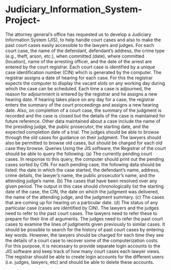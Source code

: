 # Judiciary_Information_System-Project-
The attorney general’s office has requested us to develop a Judiciary Information System (JIS), to help handle court cases and also to make the past court cases easily accessible to the lawyers and judges. For each court case, the name of the defendant, defendant’s address, the crime type (e.g., theft, arson, etc.), when committed (date), where committed (location), name of the arresting officer, and the date of the arrest are entered by the court registrar. Each court case is identified by a unique case identification number (CIN) which is generated by the computer. The registrar assigns a date of hearing for each case. For this the registrar expects the computer to display the vacant slots on any working day during which the case can be scheduled. Each time a case is adjourned, the reason for adjournment is entered by the registrar and he assigns a new hearing date. If hearing takes place on any day for a case, the registrar enters the summary of the court proceedings and assigns a new hearing date. Also, on completion of a court case, the summary of the judgment is recorded and the case is closed but the details of the case is maintained for future reference. Other data maintained about a case include the name of the presiding judge, the public prosecutor, the starting date, and the expected completion date of a trial. The judges should be able to browse through the old cases for guidance on their judgment. The lawyers should also be permitted to browse old cases, but should be charged for each old case they browse.  Queries Using the JIS software, the Registrar of the court should be able to query the following:  (a) The currently pending court cases. In response to this query, the computer should print out the pending cases sorted by CIN. For each pending case, the following data should be listed: the date in which the case started, the defendant’s name, address, crime details, the lawyer’s name, the public prosecutor’s name, and the attending judge’s name.  (b) The cases that have been resolved over any given period. The output in this case should chronologically list the starting date of the case, the CIN, the date on which the judgment was delivered, the name of the attending judge, and the judgment summary.  (c) The cases that are coming up for hearing on a particular date.  (d) The status of any particular case (cases are identified by CIN). The lawyers and the judges need to refer to the past court cases. The lawyers need to refer these to prepare for their line of arguments. The judges need to refer the past court cases to examine the lines of judgments given previously to similar cases. It should be possible to search for the history of past court cases by entering key words. However, the lawyers should be charged for each time they see the details of a court case to recover some of the computerization costs. For this purpose, it is necessary to provide separate login accounts to the JIS software and keep track of how many court cases each lawyer views. The registrar should be able to create login accounts for the different users (i.e. judges, lawyers, etc) and should be able to delete these accounts.

